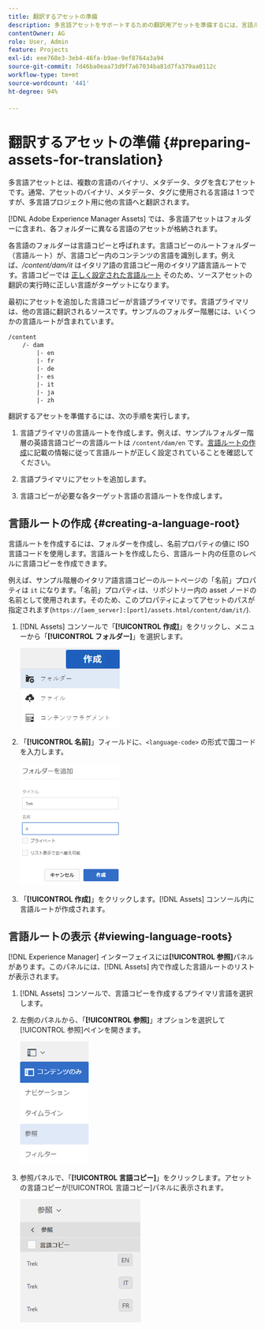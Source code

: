 ```yaml
---
title: 翻訳するアセットの準備
description: 多言語アセットをサポートするための翻訳用アセットを準備するには、言語ルートフォルダーを作成します。
contentOwner: AG
role: User, Admin
feature: Projects
exl-id: eee768e3-3eb4-46fa-b9ae-9ef8764a3a94
source-git-commit: 7d46ba0eaa73d9f7a67034ba81d7fa379aa0112c
workflow-type: tm+mt
source-wordcount: '441'
ht-degree: 94%

---
```


# 翻訳するアセットの準備 {#preparing-assets-for-translation}

多言語アセットとは、複数の言語のバイナリ、メタデータ、タグを含むアセットです。通常、アセットのバイナリ、メタデータ、タグに使用される言語は 1 つですが、多言語プロジェクト用に他の言語へと翻訳されます。

[!DNL Adobe Experience Manager Assets] では、多言語アセットはフォルダーに含まれ、各フォルダーに異なる言語のアセットが格納されます。

各言語のフォルダーは言語コピーと呼ばれます。言語コピーのルートフォルダー（言語ルート）が、言語コピー内のコンテンツの言語を識別します。例えば、*/content/dam/it* はイタリア語の言語コピー用のイタリア語言語ルートです。言語コピーでは [正しく設定された言語ルート](preparing-assets-for-translation.md#creating-a-language-root) そのため、ソースアセットの翻訳の実行時に正しい言語がターゲットになります。

最初にアセットを追加した言語コピーが言語プライマリです。言語プライマリは、他の言語に翻訳されるソースです。サンプルのフォルダー階層には、いくつかの言語ルートが含まれています。

```shell
/content
    /- dam
        |- en
        |- fr
        |- de
        |- es
        |- it
        |- ja
        |- zh
```

翻訳するアセットを準備するには、次の手順を実行します。

1. 言語プライマリの言語ルートを作成します。例えば、サンプルフォルダー階層の英語言語コピーの言語ルートは `/content/dam/en` です。[言語ルートの作成](preparing-assets-for-translation.md#creating-a-language-root)に記載の情報に従って言語ルートが正しく設定されていることを確認してください。

1. 言語プライマリにアセットを追加します。
1. 言語コピーが必要な各ターゲット言語の言語ルートを作成します。

## 言語ルートの作成 {#creating-a-language-root}

言語ルートを作成するには、フォルダーを作成し、名前プロパティの値に ISO 言語コードを使用します。言語ルートを作成したら、言語ルート内の任意のレベルに言語コピーを作成できます。

例えば、サンプル階層のイタリア語言語コピーのルートページの「名前」プロパティは `it` になります。「名前」プロパティは、リポジトリー内の asset ノードの名前として使用されます。そのため、このプロパティによってアセットのパスが指定されます(`https://[aem_server]:[port]/assets.html/content/dam/it/`).

1. [!DNL Assets] コンソールで「**[!UICONTROL 作成]**」をクリックし、メニューから「**[!UICONTROL フォルダー]**」を選択します。

   ![フォルダーを作成](assets/Create-folder.png)

1. 「**[!UICONTROL 名前]**」フィールドに、`<language-code>` の形式で国コードを入力します。

   ![フォルダーに言語コードを追加](assets/Add-language-code-in-folder.png)

1. 「**[!UICONTROL 作成]**」をクリックします。[!DNL Assets] コンソール内に言語ルートが作成されます。

## 言語ルートの表示 {#viewing-language-roots}

[!DNL Experience Manager] インターフェイスには&#x200B;**[!UICONTROL 参照]**&#x200B;パネルがあります。このパネルには、[!DNL Assets] 内で作成した言語ルートのリストが表示されます。

1. [!DNL Assets] コンソールで、言語コピーを作成するプライマリ言語を選択します。
1. 左側のパネルから、「**[!UICONTROL 参照]**」オプションを選択して[!UICONTROL 参照]ペインを開きます。

   ![chlimage_1-122](assets/chlimage_1-122.png)

1. 参照パネルで、「**[!UICONTROL 言語コピー]**」をクリックします。アセットの言語コピーが[!UICONTROL 言語コピー]パネルに表示されます。

   ![言語コピー](assets/lang-copy2.png)
